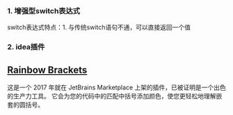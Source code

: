 ### 1. 增强型switch表达式
switch表达式特点：1. 与传统switch语句不通，可以直接返回一个值


### 2. idea插件
## [Rainbow Brackets](https://plugins.jetbrains.com/plugin/10080-rainbow-brackets)

这是一个 2017 年就在 JetBrains Marketplace 上架的插件，已被证明是一个出色的生产力工具。 它会为您的代码中的匹配中括号添加颜色，使您更轻松地理解嵌套的圆括号。